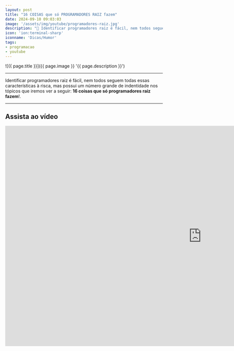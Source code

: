 ```yaml
---
layout: post
title: "16 COISAS que só PROGRAMADORES RAIZ fazem"
date: 2024-09-10 09:03:03
image: '/assets/img/youtube/programadores-raiz.jpg'
description: "🚀 Identificar programadores raiz é fácil, nem todos seguem todas essas características, mas possui um número grande de indentidade nesses tópicos."
icon: 'ion:terminal-sharp'
iconname: 'Dicas/Humor'
tags:
- programacao
- youtube
---
```


![{{ page.title }}]({{ page.image }} '{{ page.description }}')

---

Identificar programadores raiz é fácil, nem todos seguem todas essas características à risca, mas possui um número grande de indentidade nos tópicos que iremos ver a seguir: **16 coisas que só programadores raiz fazem**!.

---

## Assista ao vídeo

<iframe width="1253" height="705" src="https://www.youtube.com/embed/OJP2Cafw7aE" title="16 COISAS que só PROGRAMADORES RAIZ fazem" frameborder="0" allow="accelerometer; autoplay; clipboard-write; encrypted-media; gyroscope; picture-in-picture" allowfullscreen></iframe>


